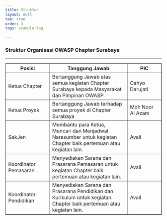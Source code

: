 ```yaml
---
title: Struktur
layout: null
tab: true
order: 3
tags: example-tag

---
```


### Struktur Organisasi OWASP Chapter Surabaya

------------------
<table cellpadding="5" cellspacing="0" border="1">
	<tr><th>Posisi</th>
      <th width="50%">Tanggung Jawab</th>
      <th>PIC</th></tr>
	<tr><td>Ketua Chapter</td>
      <td>Bertanggung Jawab atas semua kegiatan Chapter Surabaya kepada Masyarakat dan Pimpinan OWASP.</td>
      <td>Cahyo Darujati</td></tr>
      <tr><td>Ketua Proyek</td>
      <td>Bertanggung Jawab terhadap semua proyek di Chapter Surabaya</td>
      <td>Moh Noor Al Azam<br/></td></tr>
	<tr><td>SekJen</td>
      <td>Membantu para Ketua, Mencari dan Menjadwal Narasumber untuk kegiatan Chapter baik pertemuan atau kegiatan lain.</td>
      <td>Avail</td></tr>
	<tr><td>Koordinator Pemasaran</td>
      <td>Menyediakan Sarana dan Prasarana Pemasaran untuk kegiatan Chapter baik pertemuan atau kegiatan lain.</td>
      <td>Avail</td></tr>
	<tr><td>Koordinator Pendidikan</td>
      <td>Menyediakan Sarana dan Prasarana Pendidikan dan Kurikulum untuk kegiatan Chapter baik pertemuan atau kegiatan lain.</td>
      <td>Avail</td></tr>
</table>
